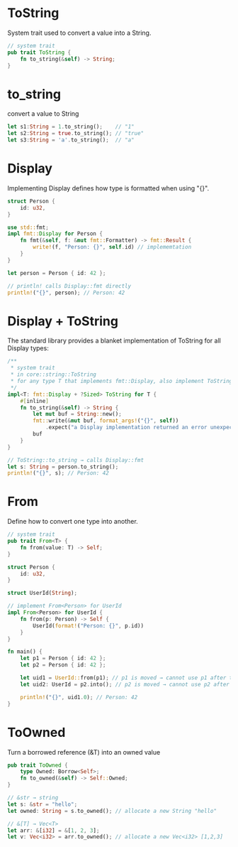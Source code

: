 # ToString

System trait used to convert a value into a String.

```rs
// system trait
pub trait ToString {
    fn to_string(&self) -> String;
}
```

# to_string

convert a value to String

```rs
let s1:String = 1.to_string();    // "1"
let s2:String = true.to_string(); // "true"
let s3:String = 'a'.to_string();  // "a"
```

# Display

Implementing Display defines how type is formatted when using "{}".

```rs
struct Person {
    id: u32,
}

use std::fmt;
impl fmt::Display for Person {
    fn fmt(&self, f: &mut fmt::Formatter) -> fmt::Result {
        write!(f, "Person: {}", self.id) // implememtation
    }
}

let person = Person { id: 42 };

// println! calls Display::fmt directly
println!("{}", person); // Person: 42
```

# Display + ToString

The standard library provides a blanket implementation of ToString for all Display types:

```rs
/**
 * system trait
 * in core::string::ToString
 * for any type T that implements fmt::Display, also implement ToString.
 */
impl<T: fmt::Display + ?Sized> ToString for T {
    #[inline]
    fn to_string(&self) -> String {
        let mut buf = String::new();
        fmt::write(&mut buf, format_args!("{}", self))
            .expect("a Display implementation returned an error unexpectedly");
        buf
    }
}
```

```rs
// ToString::to_string → calls Display::fmt
let s: String = person.to_string();
println!("{}", s); // Person: 42
```

# From<T>

Define how to convert one type into another.

```rs
// system trait
pub trait From<T> {
    fn from(value: T) -> Self;
}
```

```rs
struct Person {
    id: u32,
}

struct UserId(String);

// implement From<Person> for UserId
impl From<Person> for UserId {
    fn from(p: Person) -> Self {
        UserId(format!("Person: {}", p.id))
    }
}

fn main() {
    let p1 = Person { id: 42 };
    let p2 = Person { id: 42 };

    let uid1 = UserId::from(p1); // p1 is moved → cannot use p1 after this
    let uid2: UserId = p2.into(); // p2 is moved → cannot use p2 after this

    println!("{}", uid1.0); // Person: 42
}
```

# ToOwned

Turn a borrowed reference (&T) into an owned value

```rs
pub trait ToOwned {
    type Owned: Borrow<Self>;
    fn to_owned(&self) -> Self::Owned;
}
```

```rs
// &str → string
let s: &str = "hello";
let owned: String = s.to_owned(); // allocate a new String "hello"

// &[T] → Vec<T>
let arr: &[i32] = &[1, 2, 3];
let v: Vec<i32> = arr.to_owned(); // allocate a new Vec<i32> [1,2,3]

```
